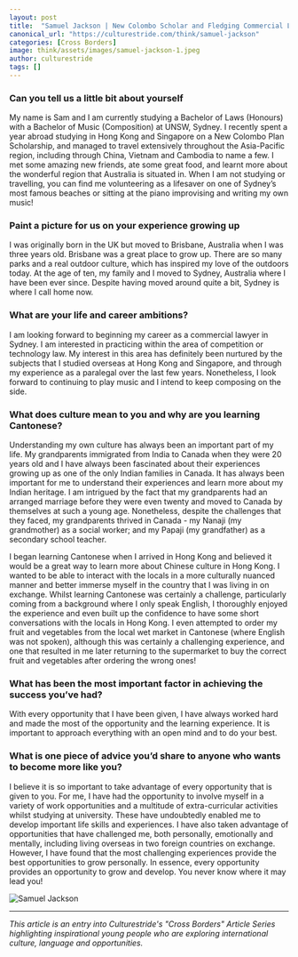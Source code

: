 ```yaml
---
layout: post
title:  "Samuel Jackson | New Colombo Scholar and Fledging Commercial Lawyer"
canonical_url: "https://culturestride.com/think/samuel-jackson"
categories: [Cross Borders]
image: think/assets/images/samuel-jackson-1.jpeg
author: culturestride
tags: []
---
```



### Can you tell us a little bit about yourself 

My name is Sam and I am currently studying a Bachelor of Laws (Honours) with a Bachelor of Music (Composition) at UNSW, Sydney. I recently spent a year abroad studying in Hong Kong and Singapore on a New Colombo Plan Scholarship, and managed to travel extensively throughout the Asia-Pacific region, including through China, Vietnam and Cambodia to name a few. I met some amazing new friends, ate some great food, and learnt more about the wonderful region that Australia is situated in. When I am not studying or travelling, you can find me volunteering as a lifesaver on one of Sydney’s most famous beaches or sitting at the piano improvising and writing my own music!

### Paint a picture for us on your experience growing up
    
I was originally born in the UK but moved to Brisbane, Australia when I was three years old. Brisbane was a great place to grow up. There are so many parks and a real outdoor culture, which has inspired my love of the outdoors today. At the age of ten, my family and I moved to Sydney, Australia where I have been ever since. Despite having moved around quite a bit, Sydney is where I call home now.

### What are your life and career ambitions?
 
I am looking forward to beginning my career as a commercial lawyer in Sydney. I am interested in practicing within the area of competition or technology law. My interest in this area has definitely been nurtured by the subjects that I studied overseas at Hong Kong and Singapore, and through my experience as a paralegal over the last few years. Nonetheless, I look forward to continuing to play music and I intend to keep composing on the side. 
  
### What does culture mean to you and why are you learning Cantonese?
 
Understanding my own culture has always been an important part of my life. My grandparents immigrated from India to Canada when they were 20 years old and I have always been fascinated about their experiences growing up as one of the only Indian families in Canada. It has always been important for me to understand their experiences and learn more about my Indian heritage. I am intrigued by the fact that my grandparents had an arranged marriage before they were even twenty and moved to Canada by themselves at such a young age. Nonetheless, despite the challenges that they faced, my grandparents thrived in Canada - my Nanaji (my grandmother) as a social worker; and my Papaji (my grandfather) as a secondary school teacher. 

I began learning Cantonese when I arrived in Hong Kong and believed it would be a great way to learn more about Chinese culture in Hong Kong. I wanted to be able to interact with the locals in a more culturally nuanced manner and better immerse myself in the country that I was living in on exchange. Whilst learning Cantonese was certainly a challenge, particularly coming from a background where I only speak English, I thoroughly enjoyed the experience and even built up the confidence to have some short conversations with the locals in Hong Kong. I even attempted to order my fruit and vegetables from the local wet market in Cantonese (where English was not spoken), although this was certainly a challenging experience, and one that resulted in me later returning to the supermarket to buy the correct fruit and vegetables after ordering the wrong ones!

### What has been the most important factor in achieving the success you’ve had?

With every opportunity that I have been given, I have always worked hard and made the most of the opportunity and the learning experience. It is important to approach everything with an open mind and to do your best. 

### What is one piece of advice you’d share to anyone who wants to become more like you?

I believe it is so important to take advantage of every opportunity that is given to you. For me, I have had the opportunity to involve myself in a variety of work opportunities and a multitude of extra-curricular activities whilst studying at university. These have undoubtedly enabled me to develop important life skills and experiences. I have also taken advantage of opportunities that have challenged me, both personally, emotionally and mentally, including living overseas in two foreign countries on exchange. However, I have found that the most challenging experiences provide the best opportunities to grow personally. In essence, every opportunity provides an opportunity to grow and develop. You never know where it may lead you!

<span style="text-align:center">
<img style="max-height:500px" src="https://culturestride.github.io/think/assets/images/samuel-jackson-2.jpeg" alt="Samuel Jackson"/>
</span>

---

*This article is an entry into Culturestride's "Cross Borders" Article Series highlighting inspirational young people who are exploring international culture, language and opportunities.*